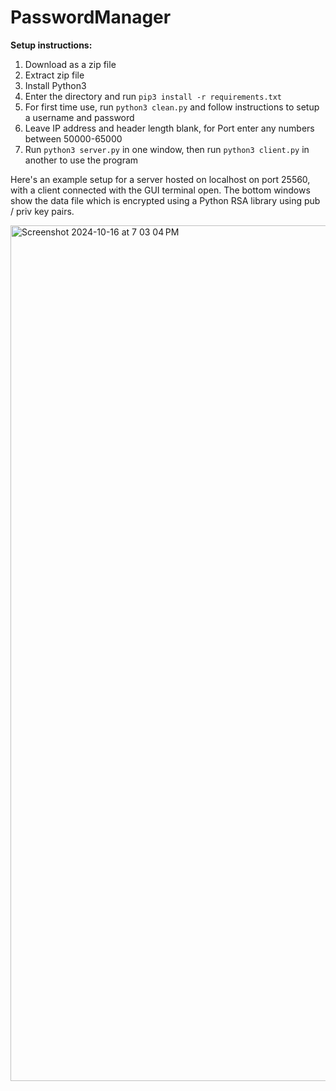 # PasswordManager

**Setup instructions:**

1. Download as a zip file
2. Extract zip file
3. Install Python3
4. Enter the directory and run `pip3 install -r requirements.txt`
5. For first time use, run `python3 clean.py` and follow instructions to setup a username and password
6. Leave IP address and header length blank, for Port enter any numbers between 50000-65000
7. Run `python3 server.py` in one window, then run `python3 client.py` in another to use the program

Here's an example setup for a server hosted on localhost on port 25560, with a client connected with the GUI terminal open.
The bottom windows show the data file which is encrypted using a Python RSA library using pub / priv key pairs.

<img width="1369" alt="Screenshot 2024-10-16 at 7 03 04 PM" src="https://github.com/user-attachments/assets/d6050986-9766-497d-a919-06938417e8d7">


